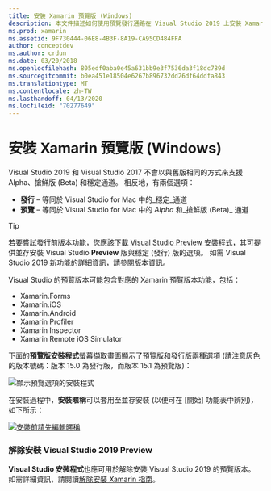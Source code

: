 ```yaml
---
title: 安裝 Xamarin 預覽版 (Windows)
description: 本文件描述如何使用預覽發行通路在 Visual Studio 2019 上安裝 Xamarin 的預覽版本。
ms.prod: xamarin
ms.assetid: 9F730444-06E8-4B3F-8A19-CA95CD484FFA
author: conceptdev
ms.author: crdun
ms.date: 03/20/2018
ms.openlocfilehash: 805edf0aba0e45a631bb9e3f7536da3f18dc789d
ms.sourcegitcommit: b0ea451e18504e6267b896732dd26df64ddfa843
ms.translationtype: MT
ms.contentlocale: zh-TW
ms.lasthandoff: 04/13/2020
ms.locfileid: "70277649"
---
```

# <a name="installing-xamarin-preview-on-windows"></a>安裝 Xamarin 預覽版 (Windows)

Visual Studio 2019 和 Visual Studio 2017 不會以與舊版相同的方式來支援 Alpha、搶鮮版 (Beta) 和穩定通道。 相反地，有兩個選項：

- **發行** – 等同於 Visual Studio for Mac 中的_穩定_通道
- **預覽** – 等同於 Visual Studio for Mac 中的 _Alpha_ 和_搶鮮版 (Beta)_ 通道

> [!TIP]
> 若要嘗試發行前版本功能，您應該[下載 Visual Studio Preview 安裝程式](https://visualstudio.microsoft.com/vs/preview/)，其可提供並存安裝 Visual Studio **Preview** 版與穩定 (發行) 版的選項。 如需 Visual Studio 2019 新功能的詳細資訊，請參閱[版本資訊](https://docs.microsoft.com/visualstudio/releases/2019/release-notes)。

Visual Studio 的預覽版本可能包含對應的 Xamarin 預覽版本功能，包括：

- Xamarin.Forms
- Xamarin.iOS
- Xamarin.Android
- Xamarin Profiler
- Xamarin Inspector
- Xamarin Remote iOS Simulator

下面的**預覽版安裝程式**螢幕擷取畫面顯示了預覽版和發行版兩種選項 (請注意灰色的版本號碼：版本 15.0 為發行版，而版本 15.1 為預覽版)：

![顯示預覽選項的安裝程式](windows-images/vs2017-installer.jpg)

在安裝過程中，**安裝暱稱**可以套用至並存安裝 (以便可在 [開始] 功能表中辨別)，如下所示：

[![安裝前請先編輯暱稱](windows-images/vs2017-nickname-sml.png "安裝前請先編輯暱稱")](windows-images/vs2017-nickname.png#lightbox)

### <a name="uninstalling-visual-studio-2019-preview"></a>解除安裝 Visual Studio 2019 Preview

**Visual Studio 安裝程式**也應可用於解除安裝 Visual Studio 2019 的預覽版本。 如需詳細資訊，請閱讀[解除安裝 Xamarin 指南](uninstalling-xamarin.md#uninstallvs2017)。
